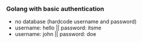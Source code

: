 ### Golang with basic authentication
- no database (hardcode username and password)
- username: hello || password: itsme
- username: john || password: doe